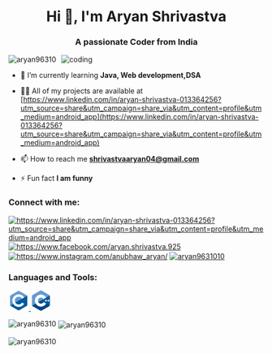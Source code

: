 <h1 align="center">Hi 👋, I'm Aryan Shrivastva</h1>
<h3 align="center">A passionate Coder from India</h3>
<img align="right" alt="coding" width="400" src="https://user-images.githubusercontent.com/55389276/140866485-8fb1c876-9a8f-4d6a-98dc-08c4981eaf70.gif>

<p align="left"> <img src="https://komarev.com/ghpvc/?username=aryan96310&label=Profile%20views&color=0e75b6&style=flat" alt="aryan96310" /> </p>

- 🌱 I’m currently learning **Java, Web development,DSA**

- 👨‍💻 All of my projects are available at [https://www.linkedin.com/in/aryan-shrivastva-013364256?utm_source=share&utm_campaign=share_via&utm_content=profile&utm_medium=android_app](https://www.linkedin.com/in/aryan-shrivastva-013364256?utm_source=share&utm_campaign=share_via&utm_content=profile&utm_medium=android_app)

- 📫 How to reach me **shrivastvaaryan04@gmail.com**

- ⚡ Fun fact **I am funny**

<h3 align="left">Connect with me:</h3>
<p align="left">
<a href="https://linkedin.com/in/https://www.linkedin.com/in/aryan-shrivastva-013364256?utm_source=share&utm_campaign=share_via&utm_content=profile&utm_medium=android_app" target="blank"><img align="center" src="https://raw.githubusercontent.com/rahuldkjain/github-profile-readme-generator/master/src/images/icons/Social/linked-in-alt.svg" alt="https://www.linkedin.com/in/aryan-shrivastva-013364256?utm_source=share&utm_campaign=share_via&utm_content=profile&utm_medium=android_app" height="30" width="40" /></a>
<a href="https://fb.com/https://www.facebook.com/aryan.shrivastva.925" target="blank"><img align="center" src="https://raw.githubusercontent.com/rahuldkjain/github-profile-readme-generator/master/src/images/icons/Social/facebook.svg" alt="https://www.facebook.com/aryan.shrivastva.925" height="30" width="40" /></a>
<a href="https://instagram.com/https://www.instagram.com/anubhaw_aryan/" target="blank"><img align="center" src="https://raw.githubusercontent.com/rahuldkjain/github-profile-readme-generator/master/src/images/icons/Social/instagram.svg" alt="https://www.instagram.com/anubhaw_aryan/" height="30" width="40" /></a>
<a href="https://www.codechef.com/users/aryan9631010" target="blank"><img align="center" src="https://cdn.jsdelivr.net/npm/simple-icons@3.1.0/icons/codechef.svg" alt="aryan9631010" height="30" width="40" /></a>
</p>

<h3 align="left">Languages and Tools:</h3>
<p align="left"> <a href="https://www.cprogramming.com/" target="_blank" rel="noreferrer"> <img src="https://raw.githubusercontent.com/devicons/devicon/master/icons/c/c-original.svg" alt="c" width="40" height="40"/> </a> <a href="https://www.w3schools.com/cpp/" target="_blank" rel="noreferrer"> <img src="https://raw.githubusercontent.com/devicons/devicon/master/icons/cplusplus/cplusplus-original.svg" alt="cplusplus" width="40" height="40"/> </a> </p>

<p><img align="left" src="https://github-readme-stats.vercel.app/api/top-langs?username=aryan96310&show_icons=true&locale=en&layout=compact" alt="aryan96310" /></p>

<p>&nbsp;<img align="center" src="https://github-readme-stats.vercel.app/api?username=aryan96310&show_icons=true&locale=en" alt="aryan96310" /></p>

<p><img align="center" src="https://github-readme-streak-stats.herokuapp.com/?user=aryan96310&" alt="aryan96310" /></p>

